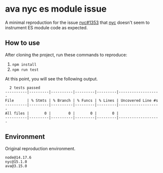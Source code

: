 # ava nyc es module issue

A minimal reproduction for the issue [nyc#1353](https://github.com/istanbuljs/nyc/issues/1353) that [nyc](https://github.com/istanbuljs/nyc) doesn't seem to instrument ES module code as expected.

## How to use

After cloning the project, run these commands to reproduce:

1. `npm install`
2. `npm run test`

At this point, you will see the following output.

```
  2 tests passed
----------|---------|----------|---------|---------|-------------------
File      | % Stmts | % Branch | % Funcs | % Lines | Uncovered Line #s
----------|---------|----------|---------|---------|-------------------
All files |       0 |        0 |       0 |       0 |
----------|---------|----------|---------|---------|-------------------
```

## Environment

Original reproduction environment.

```
node@14.17.6
nyc@15.1.0
ava@3.15.0
```
